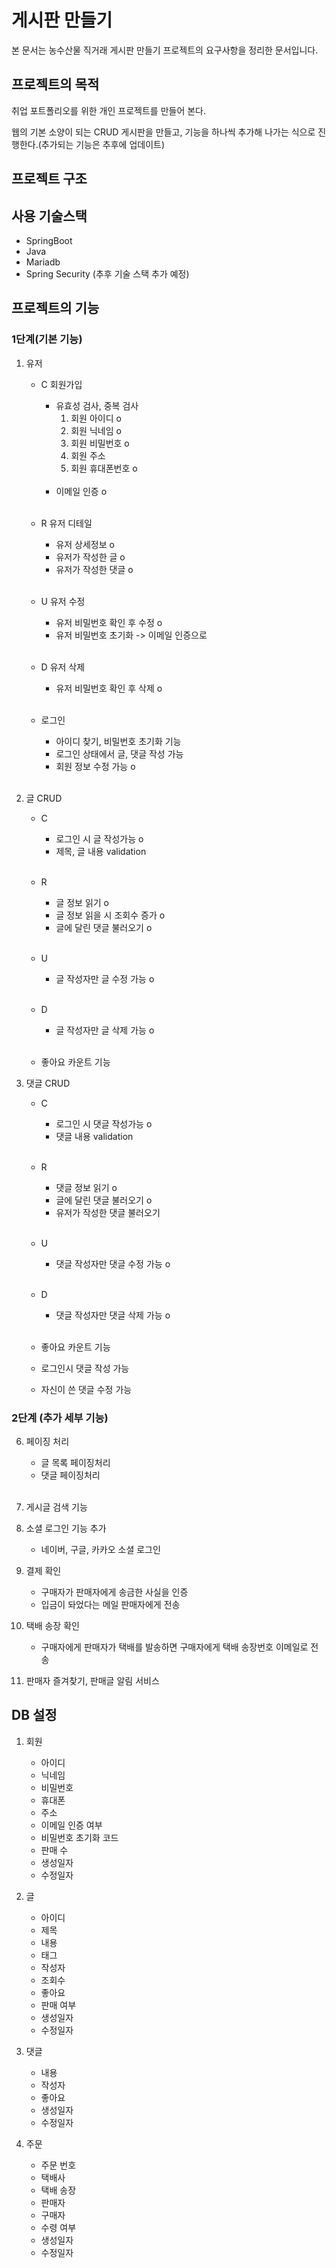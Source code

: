 # 게시판 만들기

본 문서는 농수산물 직거래 게시판 만들기 프로젝트의 요구사항을 정리한 문서입니다.

## 프로젝트의 목적

취업 포트폴리오를 위한 개인 프로젝트를 만들어 본다.

웹의 기본 소양이 되는 CRUD 게시판을 만들고, 기능을 하나씩 추가해 나가는 식으로 진행한다.(추가되는 기능은 추후에 업데이트)

## 프로젝트 구조

<!-- ![img.png](img/architecture.png) -->

## 사용 기술스택

- SpringBoot
- Java
- Mariadb
- Spring Security
  (추후 기술 스택 추가 예정)

## 프로젝트의 기능

### 1단계(기본 기능)


1. 유저 
   - C 회원가입
      - 유효성 검사, 중복 검사
        1. 회원 아이디 o
        2. 회원 닉네임 o
        3. 회원 비밀번호 o
        4. 회원 주소
        5. 회원 휴대폰번호 o  
        </br>    
      - 이메일 인증 o  
      </br>
     
   - R 유저 디테일
     - 유저 상세정보 o
     - 유저가 작성한 글 o
     - 유저가 작성한 댓글 o
     </br>
     
   - U 유저 수정
     - 유저 비밀번호 확인 후 수정 o
     - 유저 비밀번호 초기화 -> 이메일 인증으로  
       </br>
     
   - D 유저 삭제
     - 유저 비밀번호 확인 후 삭제 o  
       </br>
     
   - 로그인
     - 아이디 찾기, 비밀번호 초기화 기능 
     - 로그인 상태에서 글, 댓글 작성 가능 
     - 회원 정보 수정 가능 o  
       </br>

2. 글 CRUD
   - C
     - 로그인 시 글 작성가능 o
     - 제목, 글 내용 validation  
       </br>
   - R
     - 글 정보 읽기 o
     - 글 정보 읽을 시 조회수 증가 o
     - 글에 달린 댓글 불러오기 o  
       </br>
     
   - U
     - 글 작성자만 글 수정 가능 o  
       </br>
   - D
      - 글 작성자만 글 삭제 가능 o  
        </br>
   
   - 좋아요 카운트 기능 


3. 댓글 CRUD
   - C
      - 로그인 시 댓글 작성가능 o
      - 댓글 내용 validation  
        </br>
     
   - R
      - 댓글 정보 읽기 o
      - 글에 달린 댓글 불러오기 o
      - 유저가 작성한 댓글 불러오기  
        </br>

   - U
      - 댓글 작성자만 댓글 수정 가능 o  
        </br>

   - D
      - 댓글 작성자만 댓글 삭제 가능 o  
        </br>

   - 좋아요 카운트 기능
    - 로그인시 댓글 작성 가능
    - 자신이 쓴 댓글 수정 가능

### 2단계 (추가 세부 기능)

6. 페이징 처리
    - 글 목록 페이징처리
    - 댓글 페이징처리  
   </br>


7. 게시글 검색 기능


8. 소셜 로그인 기능 추가
    - 네이버, 구글, 카카오 소셜 로그인


9. 결제 확인
    - 구매자가 판매자에게 송금한 사실을 인증
    - 입금이 돠었다는 메일 판매자에게 전송


10. 택배 송장 확인
    - 구매자에게 판매자가 택배를 발송하면 구매자에게 택배 송장번호 이메일로 전송

11. 판매자 즐겨찾기, 판매글 알림 서비스

## DB 설정

1. 회원
    - 아이디
    - 닉네임
    - 비밀번호
    - 휴대폰
    - 주소
    - 이메일 인증 여부
    - 비밀번호 초기화 코드
    - 판매 수
    - 생성일자
    - 수정일자

2. 글
    - 아이디
    - 제목
    - 내용
    - 태그
    - 작성자
    - 조회수
    - 좋아요
    - 판매 여부
    - 생성일자
    - 수정일자



3. 댓글
    - 내용
    - 작성자
    - 좋아요
    - 생성일자
    - 수정일자

4. 주문
    - 주문 번호
    - 택배사
    - 택배 송장
    - 판매자
    - 구매자
    - 수령 여부
    - 생성일자
    - 수정일자




